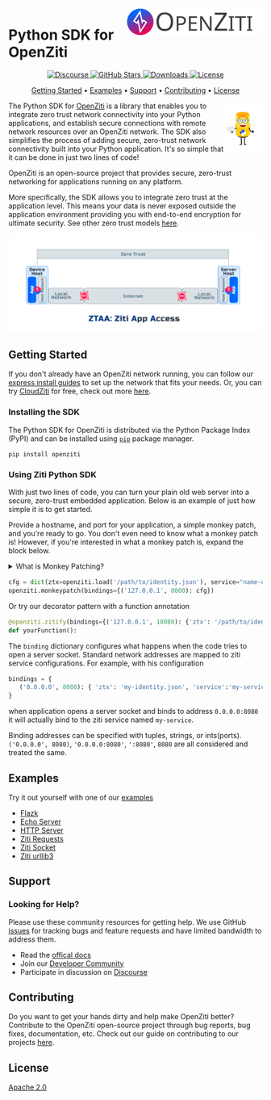 <a href="https://docs.openziti.io/">
    <img src="./images/ziti-logo-dark.svg" alt="ziti logo" title="OpenZiti" align="right" height="60" />
</a>

# Python SDK for OpenZiti
<p align="center">
  <a href="https://openziti.discourse.group/">
    <img src="https://img.shields.io/discourse/users?server=https%3A%2F%2Fopenziti.discourse.group" alt="Discourse">
  </a>
  <a href="https://github.com/openziti/ziti-sdk-py">
    <img src="https://img.shields.io/github/stars/openziti/ziti-sdk-py" alt="GitHub Stars"
  </a>
  <a href="https://pypi.org/project/openziti/">
    <img src="https://img.shields.io/pypi/dd/openziti" alt="Downloads">
  </a>
  <a href="https://opensource.org/licenses/Apache-2.0">
    <img src="https://img.shields.io/badge/License-Apache%202.0-blue.svg" alt="License">
  </a>
</p>

<p align="center">
  <a href="#getting-started">Getting Started</a> •
  <a href="#examples">Examples</a> •
  <a href="#support">Support</a> •
  <a href="#contributing">Contributing</a> •
  <a href="#license">License</a>
</p>

<img src="./images/Ziggy-Loves-Python.svg" align="right" alt="ziggy-loves-python" width="15%">

The Python SDK for [OpenZiti](https://github.com/openziti/ziti) is a library that enables you to integrate zero trust network connectivity into your Python 
applications, and establish secure connections with remote network resources over an OpenZiti network. The SDK also 
simplifies the process of adding secure, zero-trust network connectivity built into your Python application. It's so 
simple that it can be done in just two lines of code!

OpenZiti is an open-source project that provides secure, zero-trust networking for applications running on any platform.

More specifically, the SDK allows you to integrate zero trust at the application level. This means your data is never 
exposed outside the application environment providing you with end-to-end encryption for ultimate security. See other 
zero trust models [here](https://docs.openziti.io/docs/learn/core-concepts/zero-trust-models/overview).
<p align="center">
<img src="./images/ztaa-model-overview.png" alt="Zero-trust-application-access">
</p>

## Getting Started
If you don't already have an OpenZiti network running, you can follow our [express install guides](https://docs.openziti.io/docs/learn/quickstarts/network/) 
to set up the network that fits your needs. Or, you can try [CloudZiti](https://netfoundry.io/pricing/) for free, check out more [here](https://docs.openziti.io/).

### Installing the SDK

The Python SDK for OpenZiti is distributed via the Python Package Index (PyPI) and can be installed using 
[`pip`](https://pypi.org/project/openziti/) package manager.

```shell
pip install openziti
```

### Using Ziti Python SDK
With just two lines of code, you can turn your plain old web server into a secure, zero-trust embedded application. 
Below is an example of just how simple it is to get started.

Provide a hostname, and port for your application, a simple monkey patch, and you're ready to go. You don't even need to 
know what a monkey patch is! However, if you're interested in what a monkey patch is, expand the block below.
<details>
   <summary>What is Monkey Patching?</summary>

   > Monkey patching allows developers to modify functionality for code even when they may not have access to the 
   > original source code. Because Python has a dynamic object model allowing developers to modify objects at runtime. 
   > Monkey patching allows developers to point a function call to any function they want. We can even implement our 
   > own function that doesn't exist in the source code.
   > 
   > The way this Python SDK uses monkey patching is to override existing functionality in socket handling by the 
   > [socket module](https://docs.python.org/3/library/socket.html).
   > 
   > Taking a look at the code below, the key lines are the last two. You can see how, for each monkey patched function, 
   > we're telling that function call on the `sock` object to be directed to the function held in `_patch_methods`. 
   > Therefore, this SDK can be used on any application that doesn't manage its own sockets.
   > ```python
   > def __init__(self, **kwargs):
   >     self.orig_socket = sock.socket
   >     sock.socket = _patchedSocket(kwargs)
   >     self.orig_methods = {m: sock.__dict__[m] for m, _ in
   >                          _patch_methods.items()}
   >     for m_name, _ in _patch_methods.items():
   >         sock.__dict__[m_name] = _patch_methods[m_name]
   > ```

   </details>

```python
cfg = dict(ztx=openziti.load('/path/to/identity.json'), service="name-of-ziti-service")
openziti.monkeypatch(bindings={('127.0.0.1', 8000): cfg})
```
Or try our decorator pattern with a function annotation
```python
@openziti.zitify(bindings={('127.0.0.1', 18080): {'ztx': '/path/to/identity.json', 'service': 'name-of-ziti-service'}})
def yourFunction():
```

The `binding` dictionary configures what happens when the code tries to open a server socket. Standard network addresses 
are mapped to ziti service configurations. For example, with his configuration
```python
bindings = {
   ('0.0.0.0', 8080): { 'ztx': 'my-identity.json', 'service':'my-service' }
}
```
when application opens a server socket and binds to address `0.0.0.0:8080` it will actually bind to the ziti service named `my-service`.

Binding addresses can be specified with tuples, strings, or ints(ports). `('0.0.0.0', 8080)`, `'0.0.0.0:8080'`, `':8080'`, `8080` 
are all considered and treated the same.

## Examples
Try it out yourself with one of our [examples](sample%2FREADME.md)
* [Flazk](sample/flask-of-ziti)
* [Echo Server](sample/ziti-echo-server)
* [HTTP Server](sample/ziti-http-server)
* [Ziti Requests](sample/ziti-requests)
* [Ziti Socket](sample/ziti-socket)
* [Ziti urllib3](sample/ziti-urllib3)

## Support
### Looking for Help?
Please use these community resources for getting help. We use GitHub [issues](https://github.com/openziti/ziti-sdk-py/issues)
for tracking bugs and feature requests and have limited bandwidth to address them.

- Read the [offical docs](https://docs.openziti.io/docs/learn/introduction/)
- Join our [Developer Community](https://openziti.org)
- Participate in discussion on [Discourse](https://openziti.discourse.group/)
## Contributing
Do you want to get your hands dirty and help make OpenZiti better? Contribute to the OpenZiti open-source project 
through bug reports, bug fixes, documentation, etc. Check out our guide on contributing to our projects [here](https://docs.openziti.io/policies/CONTRIBUTING.html).
## License
[Apache 2.0](./LICENSE)
